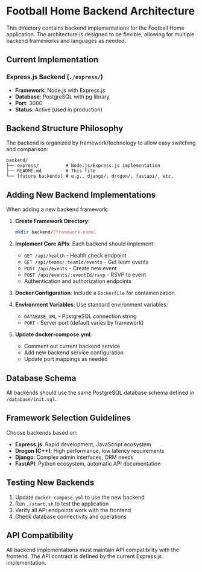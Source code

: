 # Football Home Backend Architecture

This directory contains backend implementations for the Football Home application. The architecture is designed to be flexible, allowing for multiple backend frameworks and languages as needed.

## Current Implementation

### Express.js Backend (`./express/`)
- **Framework**: Node.js with Express.js
- **Database**: PostgreSQL with pg library
- **Port**: 3000
- **Status**: Active (used in production)

## Backend Structure Philosophy

The backend is organized by framework/technology to allow easy switching and comparison:

```
backend/
├── express/          # Node.js/Express.js implementation
├── README.md         # This file
└── [future backends] # e.g., django/, drogon/, fastapi/, etc.
```

## Adding New Backend Implementations

When adding a new backend framework:

1. **Create Framework Directory**: 
   ```bash
   mkdir backend/[framework-name]
   ```

2. **Implement Core APIs**: Each backend should implement:
   - `GET /api/health` - Health check endpoint
   - `GET /api/teams/:teamId/events` - Get team events
   - `POST /api/events` - Create new event
   - `POST /api/events/:eventId/rsvp` - RSVP to event
   - Authentication and authorization endpoints

3. **Docker Configuration**: Include a `Dockerfile` for containerization

4. **Environment Variables**: Use standard environment variables:
   - `DATABASE_URL` - PostgreSQL connection string
   - `PORT` - Server port (default varies by framework)

5. **Update docker-compose.yml**: 
   - Comment out current backend service
   - Add new backend service configuration
   - Update port mappings as needed

## Database Schema

All backends should use the same PostgreSQL database schema defined in `/database/init.sql`.

## Framework Selection Guidelines

Choose backends based on:
- **Express.js**: Rapid development, JavaScript ecosystem
- **Drogon (C++)**: High performance, low latency requirements
- **Django**: Complex admin interfaces, ORM needs
- **FastAPI**: Python ecosystem, automatic API documentation

## Testing New Backends

1. Update `docker-compose.yml` to use the new backend
2. Run `./start.sh` to test the application
3. Verify all API endpoints work with the frontend
4. Check database connectivity and operations

## API Compatibility

All backend implementations must maintain API compatibility with the frontend. The API contract is defined by the current Express.js implementation.